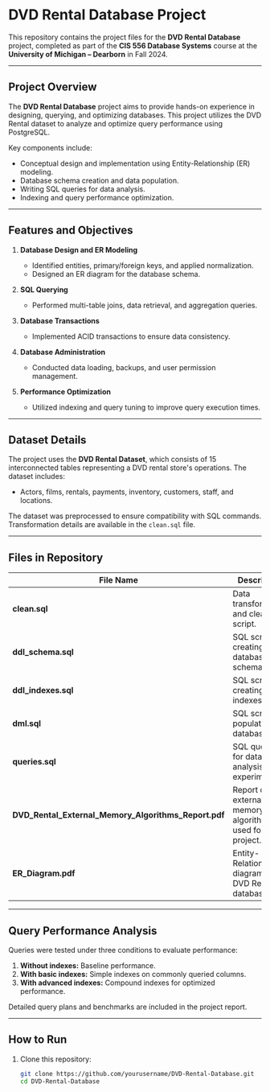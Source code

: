 # DVD Rental Database Project

This repository contains the project files for the **DVD Rental Database** project, completed as part of the **CIS 556 Database Systems** course at the **University of Michigan – Dearborn** in Fall 2024.

---

## Project Overview

The **DVD Rental Database** project aims to provide hands-on experience in designing, querying, and optimizing databases. This project utilizes the DVD Rental dataset to analyze and optimize query performance using PostgreSQL. 

Key components include:
- Conceptual design and implementation using Entity-Relationship (ER) modeling.
- Database schema creation and data population.
- Writing SQL queries for data analysis.
- Indexing and query performance optimization.

---

## Features and Objectives

1. **Database Design and ER Modeling**  
   - Identified entities, primary/foreign keys, and applied normalization.
   - Designed an ER diagram for the database schema.

2. **SQL Querying**  
   - Performed multi-table joins, data retrieval, and aggregation queries.

3. **Database Transactions**  
   - Implemented ACID transactions to ensure data consistency.

4. **Database Administration**  
   - Conducted data loading, backups, and user permission management.

5. **Performance Optimization**  
   - Utilized indexing and query tuning to improve query execution times.

---

## Dataset Details

The project uses the **DVD Rental Dataset**, which consists of 15 interconnected tables representing a DVD rental store's operations. The dataset includes:
- Actors, films, rentals, payments, inventory, customers, staff, and locations.

The dataset was preprocessed to ensure compatibility with SQL commands. Transformation details are available in the `clean.sql` file.

---

## Files in Repository

| **File Name**                          | **Description**                                                                 |
|---------------------------------------|---------------------------------------------------------------------------------|
| **clean.sql**                         | Data transformation and cleaning script.                                       |
| **ddl_schema.sql**                    | SQL script for creating database schema.                                       |
| **ddl_indexes.sql**                   | SQL script for creating indexes.                                               |
| **dml.sql**                           | SQL script for populating the database.                                        |
| **queries.sql**                       | SQL queries for data analysis and experiments.                                 |
| **DVD_Rental_External_Memory_Algorithms_Report.pdf** | Report on external memory algorithms used for the project.                     |
| **ER_Diagram.pdf**                    | Entity-Relationship diagram of the DVD Rental database.                        |

---

## Query Performance Analysis

Queries were tested under three conditions to evaluate performance:
1. **Without indexes:** Baseline performance.
2. **With basic indexes:** Simple indexes on commonly queried columns.
3. **With advanced indexes:** Compound indexes for optimized performance.

Detailed query plans and benchmarks are included in the project report.

---

## How to Run

1. Clone this repository:
   ```bash
   git clone https://github.com/yourusername/DVD-Rental-Database.git
   cd DVD-Rental-Database
